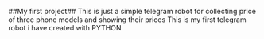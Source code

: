 ##My first project##
This is just a simple telegram robot for collecting price of three phone models and showing their prices
This is my first telegram robot i have created with PYTHON
